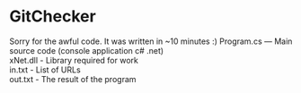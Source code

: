 # GitChecker
Sorry for the awful code. It was written in ~10 minutes :)
Program.cs — Main source code (console application c# .net)<br>
xNet.dll - Library required for work<br>
in.txt - List of URLs<br>
out.txt - The result of the program<br>
